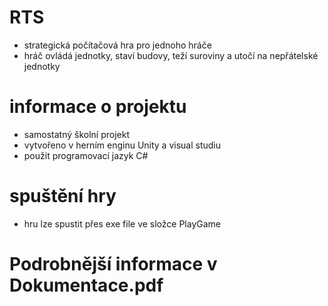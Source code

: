 # RTS
- strategická počítačová hra pro jednoho hráče
- hráč ovládá jednotky, staví budovy, teží suroviny a utočí na nepřátelské jednotky
# informace o projektu
- samostatný školní projekt
- vytvořeno v herním enginu Unity a visual studiu
- použit programovací jazyk C#
# spuštění hry
- hru lze spustit přes exe file ve složce PlayGame
# Podrobnější informace v Dokumentace.pdf
